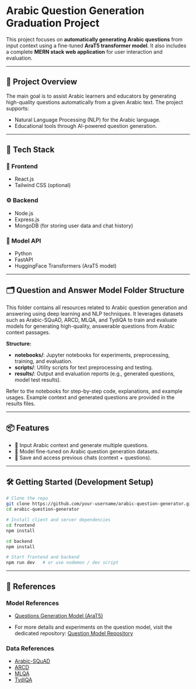 # Arabic Question Generation Graduation Project

This project focuses on **automatically generating Arabic questions** from input context using a fine-tuned **AraT5 transformer model**. It also includes a complete **MERN stack web application** for user interaction and evaluation.

---

## 🧩 Project Overview

The main goal is to assist Arabic learners and educators by generating high-quality questions automatically from a given Arabic text. The project supports:

- Natural Language Processing (NLP) for the Arabic language.
- Educational tools through AI-powered question generation.

---

## 🚀 Tech Stack

### 🔗 Frontend

- React.js
- Tailwind CSS (optional)

### ⚙️ Backend

- Node.js
- Express.js
- MongoDB (for storing user data and chat history)

### 🤖 Model API

- Python
- FastAPI
- HuggingFace Transformers (AraT5 model)

---

## 🗂️ Question and Answer Model Folder Structure

This folder contains all resources related to Arabic question generation and answering using deep learning and NLP techniques. It leverages datasets such as Arabic-SQuAD, ARCD, MLQA, and TydiQA to train and evaluate models for generating high-quality, answerable questions from Arabic context passages.

**Structure:**

- **notebooks/**: Jupyter notebooks for experiments, preprocessing, training, and evaluation.
- **scripts/**: Utility scripts for text preprocessing and testing.
- **results/**: Output and evaluation reports (e.g., generated questions, model test results).

Refer to the notebooks for step-by-step code, explanations, and example usages. Example context and generated questions are provided in the results files.

---

## 📦 Features

- 💬 Input Arabic context and generate multiple questions.
- 🧠 Model fine-tuned on Arabic question generation datasets.
- 💾 Save and access previous chats (context + questions).

---

## 🛠️ Getting Started (Development Setup)

```bash
# Clone the repo
git clone https://github.com/your-username/arabic-question-generator.git
cd arabic-question-generator

# Install client and server dependencies
cd frontend
npm install

cd backend
npm install

# Start frontend and backend
npm run dev   # or use nodemon / dev script
```

---

## 📑 References

### Model References

- [Questions Generation Model (AraT5)](https://www.kaggle.com/models/mohammed237/arat5-base-final)

- For more details and experiments on the question model, visit the dedicated repository: [Question Model Repository](https://github.com/Mohammed2372/Arabic-Question-Generation)
<!-- - [Question Answering Model]() -->

### Data References

- [Arabic-SQuAD](https://www.kaggle.com/datasets/mohammed237/arabic-squad-processed)
- [ARCD](https://www.kaggle.com/datasets/mohammed237/arcd-dataset)
- [MLQA](https://www.kaggle.com/datasets/mohammed237/mlqa-data)
- [TydiQA](https://www.kaggle.com/datasets/mohammed237/tydiqa-data)
